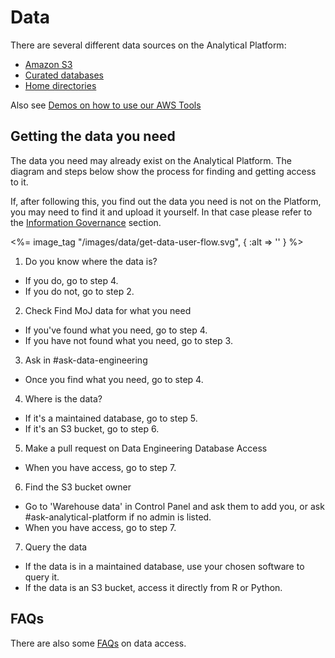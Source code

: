 # Data
There are several different data sources on the Analytical Platform:

* [Amazon S3](amazon-s3/)
* [Curated databases](curated-databases/)
* [Home directories](home-directories)


Also see [Demos on how to use our AWS Tools](https://github.com/moj-analytical-services/mojap-aws-tools-demo/)


## Getting the data you need

The data you need may already exist on the Analytical Platform. The diagram and steps below show the process for finding and getting access to it. 

If, after following this, you find out the data you need is not on the Platform, you may need to find it and upload it yourself. In that case please refer to the [Information Governance](../information-governance.html) section.

<%= image_tag "/images/data/get-data-user-flow.svg", { :alt => '' } %>

1. Do you know where the data is?
* If you do, go to step 4.
* If you do not, go to step 2.

2. Check Find MoJ data for what you need
* If you've found what you need, go to step 4.
* If you have not found what you need, go to step 3.

3. Ask in #ask-data-engineering
* Once you find what you need, go to step 4.

4. Where is the data?
* If it's a maintained database, go to step 5.
* If it's an S3 bucket, go to step 6.

5. Make a pull request on Data Engineering Database Access
* When you have access, go to step 7.

6. Find the S3 bucket owner
* Go to 'Warehouse data' in Control Panel and ask them to add you, or ask #ask-analytical-platform if no admin is listed.
* When you have access, go to step 7.

7. Query the data
* If the data is in a maintained database, use your chosen software to query it. 
* If the data is an S3 bucket, access it directly from R or Python.

## FAQs

There are also some [FAQs](data-faqs/) on data access.